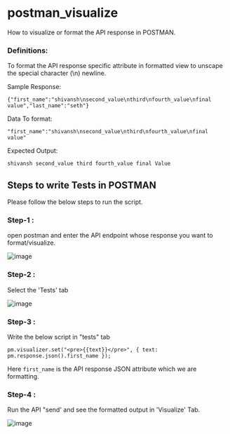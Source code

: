 # postman_visualize
How to visualize or format the API response in POSTMAN.

### Definitions:

To format the API response specific attribute in formatted view to unscape the special character (\n) newline. 

Sample Response:

`{"first_name":"shivansh\nsecond_value\nthird\nfourth_value\nfinal value","last_name":"seth"}`

Data To format:

`"first_name":"shivansh\nsecond_value\nthird\nfourth_value\nfinal value"`

Expected Output:

`shivansh
second_value
third
fourth_value
final Value`

## Steps to write Tests in POSTMAN

Please follow the below steps to run the script.

### Step-1 : 
open postman and enter the API endpoint whose response you want to format/visualize.

![image](https://user-images.githubusercontent.com/55994712/114040135-f5be2280-98a0-11eb-9b74-4a2c426f2c5d.png)

### Step-2 : 
Select the 'Tests' tab

![image](https://user-images.githubusercontent.com/55994712/114040058-e17a2580-98a0-11eb-919c-fb6a4eb701d7.png)

### Step-3 : 
Write the below script in "tests" tab

`pm.visualizer.set("<pre>{{text}}</pre>", {
    text: pm.response.json().first_name
});`

Here `first_name` is the API response JSON attribute which we are formatting.

### Step-4 : 

Run the API "send' and see the formatted output in 'Visualize' Tab.

![image](https://user-images.githubusercontent.com/55994712/114041349-1c308d80-98a2-11eb-814a-2e5ec9ae9a85.png)


